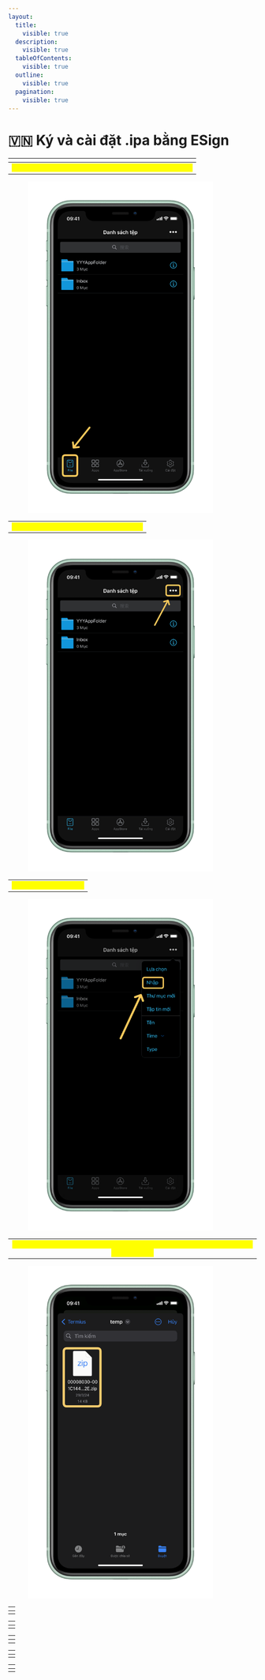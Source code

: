 ```yaml
---
layout:
  title:
    visible: true
  description:
    visible: true
  tableOfContents:
    visible: true
  outline:
    visible: true
  pagination:
    visible: true
---
```


# 🇻🇳 Ký và cài đặt .ipa bằng ESign

<table data-full-width="false"><thead><tr><th align="center"></th></tr></thead><tbody><tr><td align="center"><em><mark style="color:yellow;"><strong>Mở app ESign và chắc chắn bạn đang ở tab Tệp (File)</strong></mark></em></td></tr></tbody></table>

<figure><img src="../../../.gitbook/assets/IMG_0166 2.PNG" alt="" width="375"><figcaption></figcaption></figure>

|                                                                                 |
| :-----------------------------------------------------------------------------: |
| _<mark style="color:yellow;">**Tiếp theo, hãy bấm "•••" trên góc phải**</mark>_ |

<figure><img src="../../../.gitbook/assets/IMG_0166 3.PNG" alt="" width="375"><figcaption></figcaption></figure>

|                                                              |
| :----------------------------------------------------------: |
| _<mark style="color:yellow;">**Bấm "Nhập" (Import)**</mark>_ |

<figure><img src="../../../.gitbook/assets/IMG_0167 2.PNG" alt="" width="375"><figcaption></figcaption></figure>

|                                                                                                                               |
| :---------------------------------------------------------------------------------------------------------------------------: |
| _<mark style="color:yellow;">**Thư mục Tệp sẽ hiện lên, bạn cần tìm file .ipa ứng dụng muốn cài \[Bấm chọn file đó]**</mark>_ |

<figure><img src="../../../.gitbook/assets/IMG_0168.PNG" alt="" width="375"><figcaption></figcaption></figure>

<table data-full-width="false"><thead><tr><th align="center"></th></tr></thead><tbody><tr><td align="center"></td></tr></tbody></table>

<table data-full-width="false"><thead><tr><th align="center"></th></tr></thead><tbody><tr><td align="center"></td></tr></tbody></table>

<table data-full-width="false"><thead><tr><th align="center"></th></tr></thead><tbody><tr><td align="center"></td></tr></tbody></table>

<table data-full-width="false"><thead><tr><th align="center"></th></tr></thead><tbody><tr><td align="center"></td></tr></tbody></table>

<table data-full-width="false"><thead><tr><th align="center"></th></tr></thead><tbody><tr><td align="center"></td></tr></tbody></table>
